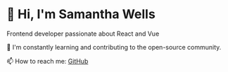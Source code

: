 # 👋 Hi, I'm Samantha Wells

Frontend developer passionate about React and Vue

🌱 I'm constantly learning and contributing to the open-source community.

📫 How to reach me: [GitHub](https://github.com/samanthawells13)
